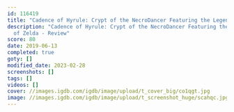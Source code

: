 ```yaml
---
id: 116419
title: "Cadence of Hyrule: Crypt of the NecroDancer Featuring the Legend of Zelda"
description: "Cadence of Hyrule: Crypt of the NecroDancer Featuring the Legend
  of Zelda - Review"
score: 80
date: 2019-06-13
completed: true
goty: []
modified_date: 2023-02-28
screenshots: []
tags: []
videos: []
cover: //images.igdb.com/igdb/image/upload/t_cover_big/co1qgt.jpg
image: //images.igdb.com/igdb/image/upload/t_screenshot_huge/scahqc.jpg
---
```

